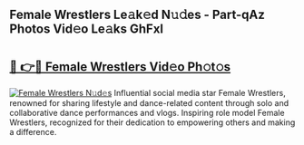 ## Female Wrestlers Le𝚊k𝚎d N𝚞𝚍es - Part-qAz Photos Vid𝚎o Le𝚊ks GhFxl

# <h2><a href="http://fbc3iy5.evod.top/?m=Female+Wrestlers">🔗 👉🔴 Female Wrestlers Vid𝚎o Ph𝚘t𝚘s</a></h2>

[![Female Wrestlers N𝚞d𝚎s](https://i.imgur.com/8V9OHl7.gif)](http://fbc3iy5.evod.top/?m=Female+Wrestlers)
Influential social media star Female Wrestlers, renowned for sharing lifestyle and dance-related content through solo and collaborative dance performances and vlogs. Inspiring role model Female Wrestlers, recognized for their dedication to empowering others and making a difference. 
